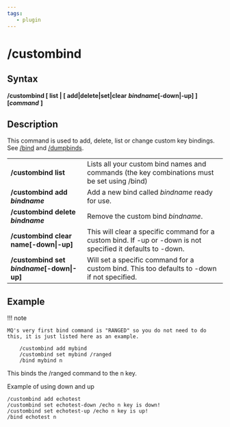 ```yaml
---
tags:
   - plugin
---
```

# /custombind

## Syntax

**/custombind \[ list \| \[ add\|delete\|set\|clear** _**bindname**_**\[-down\|-up\] \] \[**_**command**_ **\]**

## Description

This command is used to add, delete, list or change custom key bindings. See [/bind](../../../reference/commands/bind.md) and [/dumpbinds](../../../reference/commands/dumpbinds.md).

|  |  |
| :--- | :--- |
| **/custombind list** | Lists all your custom bind names and commands \(the key combinations must be set using /bind\) |
| **/custombind add** _**bindname**_ | Add a new bind called _bindname_ ready for use. |
| **/custombind delete** _**bindname**_ | Remove the custom bind _bindname_. |
| **/custombind clear name\[-down\|-up\]** | This will clear a specific command for a custom bind. If -up or -down is not specified it defaults to -down. |
| **/custombind set** _**bindname**_**\[-down\|-up\]** | Will set a specific command for a custom bind. This too defaults to -down if not specified. |

## Example

!!! note

    MQ's very first bind command is "RANGED" so you do not need to do this, it is just listed here as an example.


```text
    /custombind add mybind
    /custombind set mybind /ranged
    /bind mybind n
```

This binds the /ranged command to the n key.

Example of using down and up

```text
/custombind add echotest
/custombind set echotest-down /echo n key is down!
/custombind set echotest-up /echo n key is up!
/bind echotest n
```

